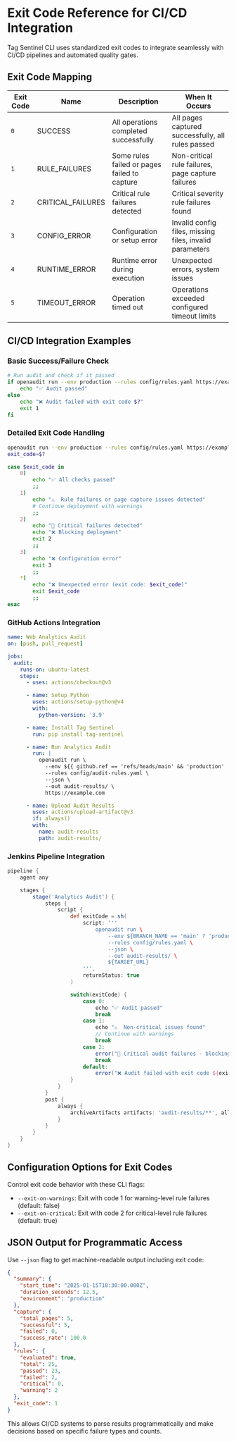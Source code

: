 # Exit Code Reference for CI/CD Integration

Tag Sentinel CLI uses standardized exit codes to integrate seamlessly with CI/CD pipelines and automated quality gates.

## Exit Code Mapping

| Exit Code | Name | Description | When It Occurs |
|-----------|------|-------------|----------------|
| `0` | SUCCESS | All operations completed successfully | All pages captured successfully, all rules passed |
| `1` | RULE_FAILURES | Some rules failed or pages failed to capture | Non-critical rule failures, page capture failures |
| `2` | CRITICAL_FAILURES | Critical rule failures detected | Critical severity rule failures found |
| `3` | CONFIG_ERROR | Configuration or setup error | Invalid config files, missing files, invalid parameters |
| `4` | RUNTIME_ERROR | Runtime error during execution | Unexpected errors, system issues |
| `5` | TIMEOUT_ERROR | Operation timed out | Operations exceeded configured timeout limits |

## CI/CD Integration Examples

### Basic Success/Failure Check
```bash
# Run audit and check if it passed
if openaudit run --env production --rules config/rules.yaml https://example.com; then
    echo "✅ Audit passed"
else
    echo "❌ Audit failed with exit code $?"
    exit 1
fi
```

### Detailed Exit Code Handling
```bash
openaudit run --env production --rules config/rules.yaml https://example.com
exit_code=$?

case $exit_code in
    0)
        echo "✅ All checks passed"
        ;;
    1)
        echo "⚠️  Rule failures or page capture issues detected"
        # Continue deployment with warnings
        ;;
    2)
        echo "🚨 Critical failures detected"
        echo "❌ Blocking deployment"
        exit 2
        ;;
    3)
        echo "❌ Configuration error"
        exit 3
        ;;
    *)
        echo "❌ Unexpected error (exit code: $exit_code)"
        exit $exit_code
        ;;
esac
```

### GitHub Actions Integration
```yaml
name: Web Analytics Audit
on: [push, pull_request]

jobs:
  audit:
    runs-on: ubuntu-latest
    steps:
      - uses: actions/checkout@v3

      - name: Setup Python
        uses: actions/setup-python@v4
        with:
          python-version: '3.9'

      - name: Install Tag Sentinel
        run: pip install tag-sentinel

      - name: Run Analytics Audit
        run: |
          openaudit run \
            --env ${{ github.ref == 'refs/heads/main' && 'production' || 'staging' }} \
            --rules config/audit-rules.yaml \
            --json \
            --out audit-results/ \
            https://example.com

      - name: Upload Audit Results
        uses: actions/upload-artifact@v3
        if: always()
        with:
          name: audit-results
          path: audit-results/
```

### Jenkins Pipeline Integration
```groovy
pipeline {
    agent any

    stages {
        stage('Analytics Audit') {
            steps {
                script {
                    def exitCode = sh(
                        script: '''
                            openaudit run \
                                --env ${BRANCH_NAME == 'main' ? 'production' : 'staging'} \
                                --rules config/rules.yaml \
                                --json \
                                --out audit-results/ \
                                ${TARGET_URL}
                        ''',
                        returnStatus: true
                    )

                    switch(exitCode) {
                        case 0:
                            echo "✅ Audit passed"
                            break
                        case 1:
                            echo "⚠️  Non-critical issues found"
                            // Continue with warnings
                            break
                        case 2:
                            error("🚨 Critical audit failures - blocking deployment")
                            break
                        default:
                            error("❌ Audit failed with exit code ${exitCode}")
                    }
                }
            }
            post {
                always {
                    archiveArtifacts artifacts: 'audit-results/**', allowEmptyArchive: true
                }
            }
        }
    }
}
```

## Configuration Options for Exit Codes

Control exit code behavior with these CLI flags:

- `--exit-on-warnings`: Exit with code 1 for warning-level rule failures (default: false)
- `--exit-on-critical`: Exit with code 2 for critical-level rule failures (default: true)

## JSON Output for Programmatic Access

Use `--json` flag to get machine-readable output including exit code:

```json
{
  "summary": {
    "start_time": "2025-01-15T10:30:00.000Z",
    "duration_seconds": 12.5,
    "environment": "production"
  },
  "capture": {
    "total_pages": 5,
    "successful": 5,
    "failed": 0,
    "success_rate": 100.0
  },
  "rules": {
    "evaluated": true,
    "total": 25,
    "passed": 23,
    "failed": 2,
    "critical": 0,
    "warning": 2
  },
  "exit_code": 1
}
```

This allows CI/CD systems to parse results programmatically and make decisions based on specific failure types and counts.